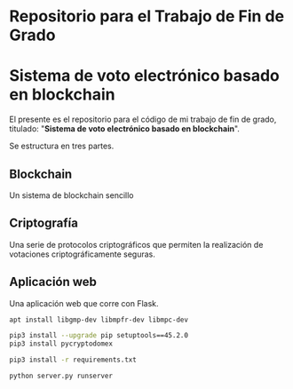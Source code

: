 # Repositorio para el Trabajo de Fin de Grado

# Sistema de voto electrónico basado en blockchain

El presente es el repositorio para el código de mi trabajo de fin de grado, titulado: "**Sistema de voto electrónico basado en blockchain**".

Se estructura en tres partes.

## Blockchain
Un sistema de blockchain sencillo

## Criptografía
Una serie de protocolos criptográficos que permiten la realización de votaciones criptográficamente seguras.

## Aplicación web
Una aplicación web que corre con Flask.


```bash
apt install libgmp-dev libmpfr-dev libmpc-dev

pip3 install --upgrade pip setuptools==45.2.0
pip3 install pycryptodomex

pip3 install -r requirements.txt

python server.py runserver
```
